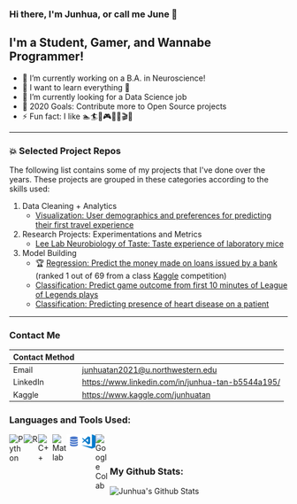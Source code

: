 ### Hi there, I'm Junhua, or call me June 👋

## I'm a Student, Gamer, and Wannabe Programmer!
- 🔬 I’m currently working on a B.A. in Neuroscience!
- 🌱 I want to learn everything 🤣
- 👯 I’m currently looking for a Data Science job
- 🥅 2020 Goals: Contribute more to Open Source projects
- ⚡ Fun fact: I like 🏊🏄🎿🎮🎸🎤🎬📖

---

### 💥 Selected Project Repos

The following list contains some of my projects that I've done over the years. These projects are grouped in these categories according to the skills used:

1. Data Cleaning + Analytics
    - [Visualization: User demographics and preferences for predicting their first travel experience](https://github.com/mataiscat/junhuatan_portfolio.github.io/tree/master/Travel%20Location)
2. Research Projects: Experimentations and Metrics
    - [Lee Lab Neurobiology of Taste: Taste experience of laboratory mice](https://github.com/mataiscat/junhuatan_portfolio.github.io/tree/master/Taste%20Experience)
3. Model Building
    - 🏆 [Regression: Predict the money made on loans issued by a bank](https://github.com/mataiscat/junhuatan_portfolio.github.io/tree/master/Bank%20Loan%20Decision) (ranked 1 out of 69 from a class [Kaggle](https://www.kaggle.com/c/nustat3013reg) competition)
    - [Classification: Predict game outcome from first 10 minutes of League of Legends plays](https://github.com/mataiscat/junhuatan_portfolio.github.io/tree/master/MOBA%20Game%20Outcome)
    - [Classification: Predicting presence of heart disease on a patient](https://github.com/mataiscat/STAT301-2-final-project)

---

### Contact Me

| Contact Method |  |
| --- | --- |
| Email | junhuatan2021@u.northwestern.edu |
| LinkedIn | https://www.linkedin.com/in/junhua-tan-b5544a195/ |
| Kaggle | https://www.kaggle.com/junhuatan |


### Languages and Tools Used:

<img align="left" alt="Python" width="26px" src="https://cdn3.iconfinder.com/data/icons/logos-and-brands-adobe/512/267_Python-512.png" />
<img align="left" alt="R" width="26px" src="https://www.r-project.org/logo/Rlogo.svg" />
<img align="left" alt="C++" width="26px" src="https://user-images.githubusercontent.com/42747200/46140125-da084900-c26d-11e8-8ea7-c45ae6306309.png" />
<img align="left" alt="Matlab" width="26px" src="https://upload.wikimedia.org/wikipedia/commons/2/21/Matlab_Logo.png" />
<img align="left" alt="SQL" width="26px" src="https://raw.githubusercontent.com/github/explore/80688e429a7d4ef2fca1e82350fe8e3517d3494d/topics/sql/sql.png" />
<img align="left" alt="Visual Studio Code" width="26px" src="https://raw.githubusercontent.com/github/explore/80688e429a7d4ef2fca1e82350fe8e3517d3494d/topics/visual-studio-code/visual-studio-code.png" />
<img align="left" alt="Google Colab" width="26px" src="https://colab.research.google.com/img/colab_favicon_256px.png" />

<br />
<br />

### My Github Stats:

<img align="left" alt="Junhua's Github Stats" src="https://github-readme-stats.vercel.app/api?username=mataiscat&show_icons=true&hide_border=true" />
